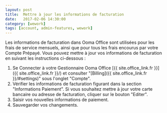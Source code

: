 ```yaml
---
layout: post
title:  Mettre à jour les informations de facturation
date:   2017-02-06 14:30:00
category: [wework]
tags: [account, admin-features, wework]
---
```


Les informations de facturation dans Ooma Office sont utilisées pour les frais de service mensuels, ainsi que pour tous les frais encourus par votre Compte Prépayé. Vous pouvez mettre à jour vos informations de facturation en suivant les instructions ci-dessous :

1. Se Connecter à votre Gestionnaire Ooma Office [{{ site.office_link.fr }}]({{ site.office_link.fr }}/) et consulter "[Billing]({{ site.office_link.fr }}/#settings)" sous l'onglet "Compte".
2. Vérifier les informations de facturation figurant dans la section "Informations Paiement". Si vous souhaitez mettre à jour votre carte bancaire ou adresse de facturation, cliquer sur le bouton "Editer".
3. Saisir vos nouvelles informations de paiement.
4. Sauvegarder vos changements.